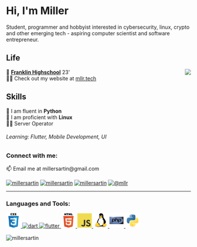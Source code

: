 <h1 align="left">Hi, I'm Miller</h1> 
Student, programmer and hobbyist interested in cybersecurity, linux, crypto and other emerging tech - aspiring computer scientist and software 
entrepreneur.

Life
----

<img align="right" src="https://github.com/cszach/cszach/raw/master/img/scene.png">

🏫 [**Franklin Highschool**][fhs] 23'  
👨‍💻 Check out my website at [mllr.tech](mllr.tech)

[fhs]: https://www.wcs.edu/FHS
[42tm]: https://github.com/42tm
[csug]: https://ur-csug.org
[dandyhacks]: https://dandyhacks.net

Skills
------
🐍 I am fluent in **Python**  
🐧 I am proficient with **Linux**   
👨‍💻 Server Operator 


###### Learning: Flutter, Mobile Development, UI

<h3 align="left">Connect with me:</h3>
📫 Email me at millersartin@gmail.com

<p align="left">
<a href="https://twitter.com/millersartin" target="blank"><img align="center" src="https://raw.githubusercontent.com/rahuldkjain/github-profile-readme-generator/master/src/images/icons/Social/twitter.svg" alt="millersartin" height="30" width="40" /></a>
<a href="https://linkedin.com/in/millersartin" target="blank"><img align="center" src="https://raw.githubusercontent.com/rahuldkjain/github-profile-readme-generator/master/src/images/icons/Social/linked-in-alt.svg" alt="millersartin" height="30" width="40" /></a>
<a href="https://instagram.com/millersartin" target="blank"><img align="center" src="https://raw.githubusercontent.com/rahuldkjain/github-profile-readme-generator/master/src/images/icons/Social/instagram.svg" alt="millersartin" height="30" width="40" /></a>
<a href="https://medium.com/@mllr" target="blank"><img align="center" src="https://raw.githubusercontent.com/rahuldkjain/github-profile-readme-generator/master/src/images/icons/Social/medium.svg" alt="@mllr" height="30" width="40" /></a>
</p>

- - -

<h3 align="left">Languages and Tools:</h3>
<p align="left"> <a href="https://www.w3schools.com/css/" target="_blank" rel="noreferrer"> <img src="https://raw.githubusercontent.com/devicons/devicon/master/icons/css3/css3-original-wordmark.svg" alt="css3" width="40" height="40"/> </a> <a href="https://dart.dev" target="_blank" rel="noreferrer"> <img src="https://www.vectorlogo.zone/logos/dartlang/dartlang-icon.svg" alt="dart" width="40" height="40"/> </a> <a href="https://flutter.dev" target="_blank" rel="noreferrer"> <img src="https://www.vectorlogo.zone/logos/flutterio/flutterio-icon.svg" alt="flutter" width="40" height="40"/> </a> <a href="https://www.w3.org/html/" target="_blank" rel="noreferrer"> <img src="https://raw.githubusercontent.com/devicons/devicon/master/icons/html5/html5-original-wordmark.svg" alt="html5" width="40" height="40"/> </a> <a href="https://developer.mozilla.org/en-US/docs/Web/JavaScript" target="_blank" rel="noreferrer"> <img src="https://raw.githubusercontent.com/devicons/devicon/master/icons/javascript/javascript-original.svg" alt="javascript" width="40" height="40"/> </a> <a href="https://www.linux.org/" target="_blank" rel="noreferrer"> <img src="https://raw.githubusercontent.com/devicons/devicon/master/icons/linux/linux-original.svg" alt="linux" width="40" height="40"/> </a> <a href="https://www.php.net" target="_blank" rel="noreferrer"> <img src="https://raw.githubusercontent.com/devicons/devicon/master/icons/php/php-original.svg" alt="php" width="40" height="40"/> </a> <a href="https://www.python.org" target="_blank" rel="noreferrer"> <img src="https://raw.githubusercontent.com/devicons/devicon/master/icons/python/python-original.svg" alt="python" width="40" height="40"/> </a> </p>

<p><img align="center" src="https://github-readme-stats.vercel.app/api/top-langs?username=millersartin&show_icons=true&locale=en&layout=compact" alt="millersartin" /></p>
